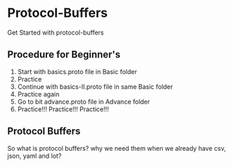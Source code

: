 # Protocol-Buffers
Get Started with protocol-buffers

## Procedure for Beginner's
1. Start with basics.proto file in Basic folder
2. Practice
3. Continue with basics-II.proto file in same Basic folder
4. Practice again
5. Go to bit advance.proto file in Advance folder
6. Practice!!! Practice!!! Practice!!!

## Protocol Buffers
So what is protocol buffers? why we need them when we already have csv, json, yaml and lot?


